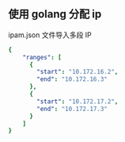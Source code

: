 ## 使用 golang 分配 ip

ipam.json 文件导入多段 IP
```yaml
{
    "ranges": [
      {
        "start": "10.172.16.2",
        "end": "10.172.16.3"
      },
      {
        "start": "10.172.17.2",
        "end": "10.172.17.3"
      }
    ]
}
```